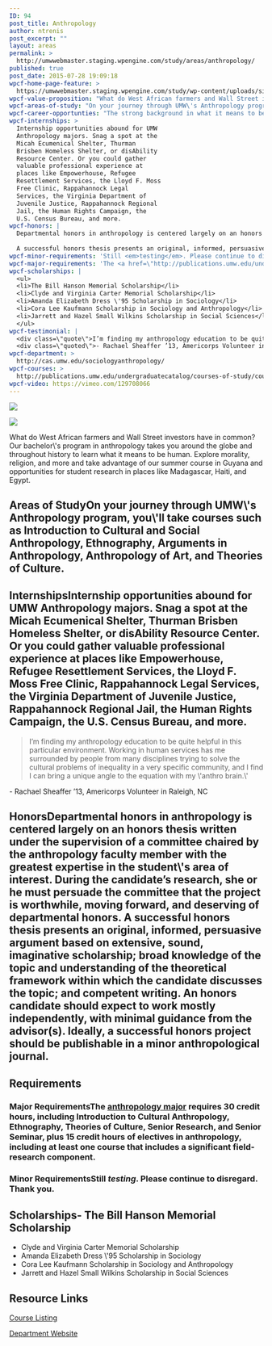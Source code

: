 ```yaml
---
ID: 94
post_title: Anthropology
author: ntrenis
post_excerpt: ""
layout: areas
permalink: >
  http://umwwebmaster.staging.wpengine.com/study/areas/anthropology/
published: true
post_date: 2015-07-28 19:09:18
wpcf-home-page-feature: >
  https://umwwebmaster.staging.wpengine.com/study/wp-content/uploads/sites/5/2015/07/Kristen-Powell-3_HP-1024x489e.jpg
wpcf-value-proposition: "What do West African farmers and Wall Street investors have in common? Our bachelor\'s program in anthropology takes you around the globe and throughout history to learn what it means to be human. Explore morality, religion, and more and take advantage of our summer course in Guyana and opportunities for student research in places like Madagascar, Haiti, and Egypt."
wpcf-areas-of-study: "On your journey through UMW\'s Anthropology program, you\'ll take courses such as Introduction to Cultural and Social Anthropology, Ethnography, Arguments in Anthropology, Anthropology of Art, and Theories of Culture."
wpcf-career-opportunties: "The strong background in what it means to be human across the globe, and throughout time, and the experiential learning opportunities you\'ll gain in completing UMW\'s Anthropology program will prepare you for a variety of careers. Work in marketing, advertising, diversity training, social advocacy,  historic preservation, community development, communications, international development, genetics counseling, documentary film-making, government, education, you name it."
wpcf-internships: >
  Internship opportunities abound for UMW
  Anthropology majors. Snag a spot at the
  Micah Ecumenical Shelter, Thurman
  Brisben Homeless Shelter, or disAbility
  Resource Center. Or you could gather
  valuable professional experience at
  places like Empowerhouse, Refugee
  Resettlement Services, the Lloyd F. Moss
  Free Clinic, Rappahannock Legal
  Services, the Virginia Department of
  Juvenile Justice, Rappahannock Regional
  Jail, the Human Rights Campaign, the
  U.S. Census Bureau, and more.
wpcf-honors: |
  Departmental honors in anthropology is centered largely on an honors thesis written under the supervision of a committee chaired by the anthropology faculty member with the greatest expertise in the student\'s area of interest. During the candidate’s research, she or he must persuade the committee that the project is worthwhile, moving forward, and deserving of departmental honors.
  
  A successful honors thesis presents an original, informed, persuasive argument based on extensive, sound, imaginative scholarship; broad knowledge of the topic and understanding of the theoretical framework within which the candidate discusses the topic; and competent writing. An honors candidate should expect to work mostly independently, with minimal guidance from the advisor(s). Ideally, a successful honors project should be publishable in a minor anthropological journal.
wpcf-minor-requirements: 'Still <em>testing</em>. Please continue to disregard. Thank you.'
wpcf-major-requirements: 'The <a href=\"http://publications.umw.edu/undergraduatecatalog/courses-of-study/majors/anth/\">anthropology major</a> requires 30 credit hours, including Introduction to Cultural Anthropology, Ethnography, Theories of Culture, Senior Research, and Senior Seminar, plus 15 credit hours of electives in anthropology, including at least one course that includes a significant field-research component.'
wpcf-scholarships: |
  <ul>
  <li>The Bill Hanson Memorial Scholarship</li>
  <li>Clyde and Virginia Carter Memorial Scholarship</li>
  <li>Amanda Elizabeth Dress \'95 Scholarship in Sociology</li>
  <li>Cora Lee Kaufmann Scholarship in Sociology and Anthropology</li>
  <li>Jarrett and Hazel Small Wilkins Scholarship in Social Sciences</li>
  </ul>
wpcf-testimonial: |
  <div class=\"quote\">I’m finding my anthropology education to be quite helpful in this particular environment. Working in human services has me surrounded by people from many disciplines trying to solve the cultural problems of inequality in a very specific community, and I find I can bring a unique angle to the equation with my \'anthro brain.\'</div>
  <div class=\"quoted\">- Rachael Sheaffer ’13, Americorps Volunteer in Raleigh, NC</div>
wpcf-department: >
  http://cas.umw.edu/sociologyanthropology/
wpcf-courses: >
  http://publications.umw.edu/undergraduatecatalog/courses-of-study/course-descriptions/anth/
wpcf-video: https://vimeo.com/129708066
---
```


<!-- Types Custom Fields: -->
[![](https://umwwebmaster.staging.wpengine.com/study/wp-content/uploads/sites/5/2015/07/Kristen-Powell-3_HP-1024x489e.jpg)](https://umwwebmaster.staging.wpengine.com/study/wp-content/uploads/sites/5/2015/07/Kristen-Powell-3_HP-1024x489e.jpg)
<!-- End home-page-feature -->

<!-- video -->
[![](https://i.vimeocdn.com/video/521295654_960.jpg)](https://vimeo.com/129708066)
<!-- End video -->

<!-- value-proposition -->
What do West African farmers and Wall Street investors have in common? Our bachelor\\'s program in anthropology takes you around the globe and throughout history to learn what it means to be human. Explore morality, religion, and more and take advantage of our summer course in Guyana and opportunities for student research in places like Madagascar, Haiti, and Egypt.
<!-- End value-proposition -->

<!-- areas-of-study -->
## Areas of StudyOn your journey through UMW\\'s Anthropology program, you\\'ll take courses such as Introduction to Cultural and Social Anthropology, Ethnography, Arguments in Anthropology, Anthropology of Art, and Theories of Culture.
<!-- End areas-of-study -->

<!-- internships -->
## InternshipsInternship opportunities abound for UMW Anthropology majors. Snag a spot at the Micah Ecumenical Shelter, Thurman Brisben Homeless Shelter, or disAbility Resource Center. Or you could gather valuable professional experience at places like Empowerhouse, Refugee Resettlement Services, the Lloyd F. Moss Free Clinic, Rappahannock Legal Services, the Virginia Department of Juvenile Justice, Rappahannock Regional Jail, the Human Rights Campaign, the U.S. Census Bureau, and more.
<!-- End internships -->

<!-- testimonial -->
> <div class=\"quote\">I’m finding my anthropology education to be quite helpful in this particular environment. Working in human services has me surrounded by people from many disciplines trying to solve the cultural problems of inequality in a very specific community, and I find I can bring a unique angle to the equation with my \'anthro brain.\'</div>
<div class=\"quoted\">- Rachael Sheaffer ’13, Americorps Volunteer in Raleigh, NC</div>
<!-- End testimonial -->

<!-- honors -->
## HonorsDepartmental honors in anthropology is centered largely on an honors thesis written under the supervision of a committee chaired by the anthropology faculty member with the greatest expertise in the student\\'s area of interest. During the candidate’s research, she or he must persuade the committee that the project is worthwhile, moving forward, and deserving of departmental honors. A successful honors thesis presents an original, informed, persuasive argument based on extensive, sound, imaginative scholarship; broad knowledge of the topic and understanding of the theoretical framework within which the candidate discusses the topic; and competent writing. An honors candidate should expect to work mostly independently, with minimal guidance from the advisor(s). Ideally, a successful honors project should be publishable in a minor anthropological journal.
<!-- End honors -->

<!-- requirements -->
## Requirements
<!-- major-requirements -->
### Major RequirementsThe [anthropology major](\"http://publications.umw.edu/undergraduatecatalog/courses-of-study/majors/anth/\") requires 30 credit hours, including Introduction to Cultural Anthropology, Ethnography, Theories of Culture, Senior Research, and Senior Seminar, plus 15 credit hours of electives in anthropology, including at least one course that includes a significant field-research component.
<!-- End major-requirements -->

<!-- minor-requirements -->
### Minor RequirementsStill *testing*. Please continue to disregard. Thank you.
<!-- End minor-requirements -->

<!-- End requirements -->

<!-- scholarships -->
## Scholarships- The Bill Hanson Memorial Scholarship
- Clyde and Virginia Carter Memorial Scholarship
- Amanda Elizabeth Dress \\'95 Scholarship in Sociology
- Cora Lee Kaufmann Scholarship in Sociology and Anthropology
- Jarrett and Hazel Small Wilkins Scholarship in Social Sciences
<!-- End scholarships -->

<!-- resource-links -->
## Resource Links</h2>
<!-- courses -->
[Course Listing](http://publications.umw.edu/undergraduatecatalog/courses-of-study/course-descriptions/anth/)
<!-- End courses -->


<!-- department -->
[Department Website](http://cas.umw.edu/sociologyanthropology/)
<!-- End department -->

<!-- End resource-links -->

<!-- End Types Custom Fields -->